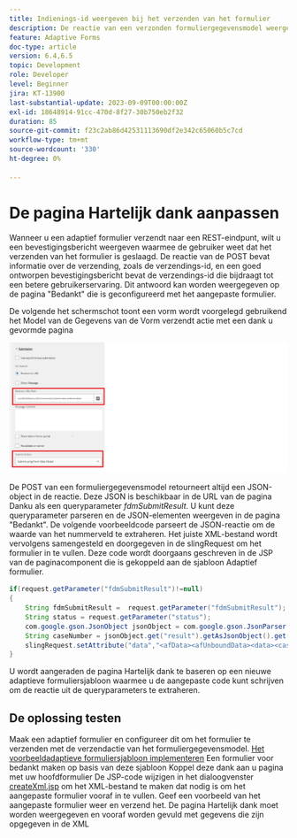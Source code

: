 ```yaml
---
title: Indienings-id weergeven bij het verzenden van het formulier
description: De reactie van een verzonden formuliergegevensmodel weergeven op de pagina Hartelijk dank
feature: Adaptive Forms
doc-type: article
version: 6.4,6.5
topic: Development
role: Developer
level: Beginner
jira: KT-13900
last-substantial-update: 2023-09-09T00:00:00Z
exl-id: 18648914-91cc-470d-8f27-30b750eb2f32
duration: 85
source-git-commit: f23c2ab86d42531113690df2e342c65060b5c7cd
workflow-type: tm+mt
source-wordcount: '330'
ht-degree: 0%

---
```


# De pagina Hartelijk dank aanpassen

Wanneer u een adaptief formulier verzendt naar een REST-eindpunt, wilt u een bevestigingsbericht weergeven waarmee de gebruiker weet dat het verzenden van het formulier is geslaagd. De reactie van de POST bevat informatie over de verzending, zoals de verzendings-id, en een goed ontworpen bevestigingsbericht bevat de verzendings-id die bijdraagt tot een betere gebruikerservaring. Dit antwoord kan worden weergegeven op de pagina &quot;Bedankt&quot; die is geconfigureerd met het aangepaste formulier.

De volgende het schermschot toont een vorm wordt voorgelegd gebruikend het Model van de Gegevens van de Vorm verzendt actie met een dank u gevormde pagina

![dank-u-pagina](./assets/thank-you-page-fdm-submit.png)

De POST van een formuliergegevensmodel retourneert altijd een JSON-object in de reactie. Deze JSON is beschikbaar in de URL van de pagina Danku als een queryparameter _fdmSubmitResult_. U kunt deze queryparameter parseren en de JSON-elementen weergeven in de pagina &quot;Bedankt&quot;.
De volgende voorbeeldcode parseert de JSON-reactie om de waarde van het nummerveld te extraheren. Het juiste XML-bestand wordt vervolgens samengesteld en doorgegeven in de slingRequest om het formulier in te vullen. Deze code wordt doorgaans geschreven in de JSP van de paginacomponent die is gekoppeld aan de sjabloon Adaptief formulier.

```java
if(request.getParameter("fdmSubmitResult")!=null)
{
    String fdmSubmitResult =  request.getParameter("fdmSubmitResult");
    String status = request.getParameter("status");
    com.google.gson.JsonObject jsonObject = com.google.gson.JsonParser.parseString(fdmSubmitResult).getAsJsonObject();
    String caseNumber = jsonObject.get("result").getAsJsonObject().get("number").getAsString();
    slingRequest.setAttribute("data","<afData><afUnboundData><data><caseNumber>"+caseNumber+"</caseNumber><status>"+status+"</status></data></afUnboundData></afData>");
}
```

U wordt aangeraden de pagina Hartelijk dank te baseren op een nieuwe adaptieve formuliersjabloon waarmee u de aangepaste code kunt schrijven om de reactie uit de queryparameters te extraheren.

## De oplossing testen

Maak een adaptief formulier en configureer dit om het formulier te verzenden met de verzendactie van het formuliergegevensmodel.
[Het voorbeeldadaptieve formuliersjabloon implementeren](assets/thank-you-page-template.zip)
Een formulier voor bedankt maken op basis van deze sjabloon Koppel deze dank aan u pagina met uw hoofdformulier De JSP-code wijzigen in het dialoogvenster [createXml.jsp](http://localhost:4502/apps/thank-you-page-template/component/page/thankyoupage/createxml.jsp) om het XML-bestand te maken dat nodig is om het aangepaste formulier vooraf in te vullen.
Geef een voorbeeld van het aangepaste formulier weer en verzend het.
De pagina Hartelijk dank moet worden weergegeven en vooraf worden gevuld met gegevens die zijn opgegeven in de XML
